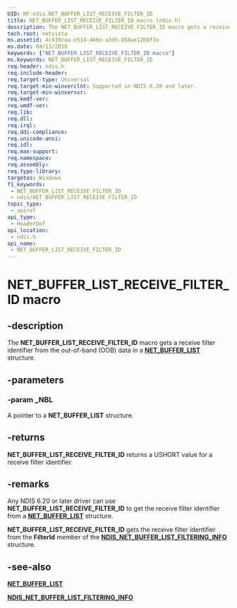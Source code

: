 ```yaml
---
UID: NF:ndis.NET_BUFFER_LIST_RECEIVE_FILTER_ID
title: NET_BUFFER_LIST_RECEIVE_FILTER_ID macro (ndis.h)
description: The NET_BUFFER_LIST_RECEIVE_FILTER_ID macro gets a receive filter identifier from the out-of-band (OOB) data in a NET_BUFFER_LIST structure.
tech.root: netvista
ms.assetid: 4c419caa-e514-466e-a3d5-058ae12b8f3a
ms.date: 04/13/2018
keywords: ["NET_BUFFER_LIST_RECEIVE_FILTER_ID macro"]
ms.keywords: NET_BUFFER_LIST_RECEIVE_FILTER_ID
req.header: ndis.h
req.include-header: 
req.target-type: Universal
req.target-min-winverclnt: Supported in NDIS 6.20 and later.
req.target-min-winversvr: 
req.kmdf-ver: 
req.umdf-ver: 
req.lib: 
req.dll: 
req.irql: 
req.ddi-compliance: 
req.unicode-ansi: 
req.idl: 
req.max-support: 
req.namespace: 
req.assembly: 
req.type-library: 
targetos: Windows
f1_keywords:
 - NET_BUFFER_LIST_RECEIVE_FILTER_ID
 - ndis/NET_BUFFER_LIST_RECEIVE_FILTER_ID
topic_type:
 - apiref
api_type:
 - HeaderDef
api_location:
 - ndis.h
api_name:
 - NET_BUFFER_LIST_RECEIVE_FILTER_ID
---
```


# NET_BUFFER_LIST_RECEIVE_FILTER_ID macro


## -description

The **NET_BUFFER_LIST_RECEIVE_FILTER_ID** macro gets a receive filter identifier from the out-of-band (OOB) data in a [**NET_BUFFER_LIST**](ns-ndis-_net_buffer_list.md) structure.

## -parameters

### -param _NBL

A pointer to a **NET_BUFFER_LIST** structure.

## -returns

**NET_BUFFER_LIST_RECEIVE_FILTER_ID** returns a USHORT value for a receive filter identifier.

## -remarks

Any NDIS 6.20 or later driver can use **NET_BUFFER_LIST_RECEIVE_FILTER_ID** to get the receive filter identifier from a [**NET_BUFFER_LIST**](ns-ndis-_net_buffer_list.md) structure. 

**NET_BUFFER_LIST_RECEIVE_FILTER_ID** gets the receive filter identifier from the **FilterId** member of the [**NDIS_NET_BUFFER_LIST_FILTERING_INFO**](ns-ndis-_ndis_net_buffer_list_filtering_info.md) structure.

## -see-also

[**NET_BUFFER_LIST**](ns-ndis-_net_buffer_list.md)

[**NDIS_NET_BUFFER_LIST_FILTERING_INFO**](ns-ndis-_ndis_net_buffer_list_filtering_info.md)

